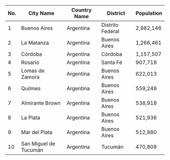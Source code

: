 | No. | City Name | Country Name | District | Population |
| --- | --- | --- | --- | --- |
| 1| Buenos Aires | Argentina | Distrito Federal | 2,982,146 |
| 2| La Matanza | Argentina | Buenos Aires | 1,266,461 |
| 3| Córdoba | Argentina | Córdoba | 1,157,507 |
| 4| Rosario | Argentina | Santa Fé | 907,718 |
| 5| Lomas de Zamora | Argentina | Buenos Aires | 622,013 |
| 6| Quilmes | Argentina | Buenos Aires | 559,249 |
| 7| Almirante Brown | Argentina | Buenos Aires | 538,918 |
| 8| La Plata | Argentina | Buenos Aires | 521,936 |
| 9| Mar del Plata | Argentina | Buenos Aires | 512,880 |
| 10| San Miguel de Tucumán | Argentina | Tucumán | 470,809 |
